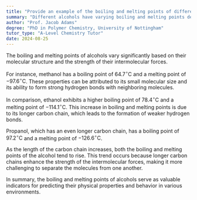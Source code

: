 ```yaml
---
title: "Provide an example of the boiling and melting points of different alcohols"
summary: "Different alcohols have varying boiling and melting points depending on their molecular structure and intermolecular forces."
author: "Prof. Jacob Adams"
degree: "PhD in Polymer Chemistry, University of Nottingham"
tutor_type: "A-Level Chemistry Tutor"
date: 2024-08-25
---
```


The boiling and melting points of alcohols vary significantly based on their molecular structure and the strength of their intermolecular forces.

For instance, methanol has a boiling point of $64.7^\circ \text{C}$ and a melting point of $-97.6^\circ \text{C}$. These properties can be attributed to its small molecular size and its ability to form strong hydrogen bonds with neighboring molecules.

In comparison, ethanol exhibits a higher boiling point of $78.4^\circ \text{C}$ and a melting point of $-114.1^\circ \text{C}$. This increase in boiling and melting points is due to its longer carbon chain, which leads to the formation of weaker hydrogen bonds.

Propanol, which has an even longer carbon chain, has a boiling point of $97.2^\circ \text{C}$ and a melting point of $-126.6^\circ \text{C}$. 

As the length of the carbon chain increases, both the boiling and melting points of the alcohol tend to rise. This trend occurs because longer carbon chains enhance the strength of the intermolecular forces, making it more challenging to separate the molecules from one another.

In summary, the boiling and melting points of alcohols serve as valuable indicators for predicting their physical properties and behavior in various environments.
    